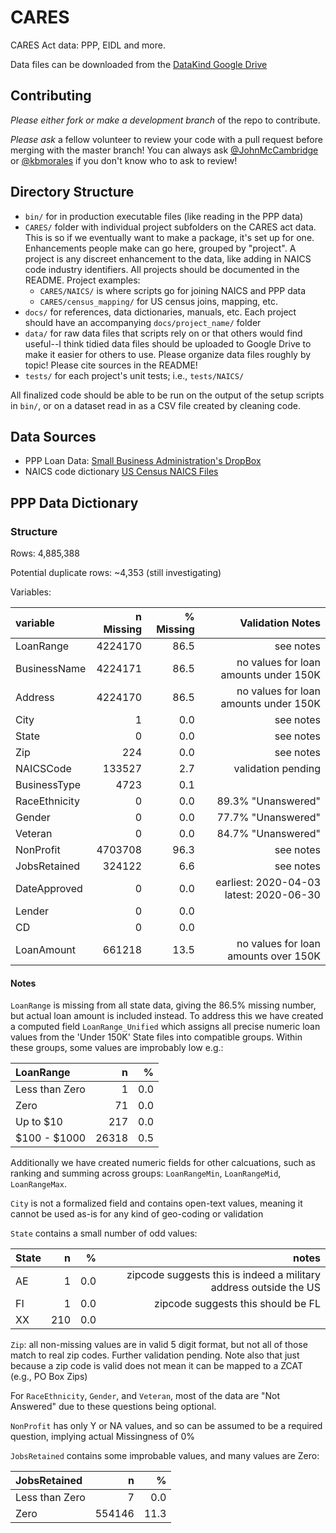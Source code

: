 # CARES

CARES Act data: PPP, EIDL and more.

Data files can be downloaded from the [DataKind Google Drive](https://drive.google.com/drive/folders/1oGw8sobXw4PC_SNQ9AcfCuR8RBu-te2o?usp=sharing)

## Contributing

*Please either fork or make a development branch* of the repo to contribute.

*Please ask* a fellow volunteer to review your code with a pull request before 
merging with the master branch! You can always ask [@JohnMcCambridge](https://github.com/JohnMcCambridge)
or [@kbmorales](https://github.com/kbmorales) if you don't know who to ask to
review!

## Directory Structure

- `bin/` for in production executable files (like reading in the PPP data)
- `CARES/` folder with individual project subfolders on the CARES act data. 
This is so if we eventually want to make a package, it's set up for one. 
Enhancements people make can go here, grouped by "project". A project is any 
discreet enhancement to the data, like adding in NAICS code industry 
identifiers. All projects should be documented in the README. 
Project examples:
  - `CARES/NAICS/` is where scripts go for joining NAICS and PPP data
  - `CARES/census_mapping/` for US census joins, mapping, etc.
- `docs/` for references, data dictionaries, manuals, etc. Each project should 
have an accompanying `docs/project_name/` folder
- `data/` for raw data files that scripts rely on or that others would find 
useful--I think tidied data files should be uploaded to Google Drive to make
it easier for others to use. Please organize data files roughly by topic! 
Please cite sources in the README!
- `tests/` for each project's unit tests; i.e., `tests/NAICS/`

All finalized code should be able to be run on the output of the setup scripts
in `bin/`, or on a dataset read in as a CSV file created by cleaning code.

## Data Sources

- PPP Loan Data: [Small Business Administration's DropBox](https://sba.app.box.com/s/tvb0v5i57oa8gc6b5dcm9cyw7y2ms6pp)
- NAICS code dictionary [US Census NAICS Files](https://www.census.gov/eos/www/naics/downloadables/downloadables.html)

## PPP Data Dictionary

### Structure

Rows: 4,885,388

Potential duplicate rows: ~4,353 (still investigating)

Variables:

|variable      | n Missing |   % Missing |                        Validation Notes |
|:-------------|----------:|------------:|----------------------------------------:|
|LoanRange     |    4224170|         86.5| see notes                               |
|BusinessName  |    4224171|         86.5| no values for loan amounts under 150K   |
|Address       |    4224170|         86.5| no values for loan amounts under 150K   |
|City          |          1|          0.0| see notes                               |
|State         |          0|          0.0| see notes                               |
|Zip           |        224|          0.0| see notes                               |
|NAICSCode     |     133527|          2.7| validation pending                      |
|BusinessType  |       4723|          0.1|                                         |
|RaceEthnicity |          0|          0.0| 89.3% "Unanswered"                      |
|Gender        |          0|          0.0| 77.7% "Unanswered"                      |
|Veteran       |          0|          0.0| 84.7% "Unanswered"                      |
|NonProfit     |    4703708|         96.3| see notes                               |
|JobsRetained  |     324122|          6.6| see notes                               |
|DateApproved  |          0|          0.0| earliest: 2020-04-03 latest: 2020-06-30 |
|Lender        |          0|          0.0|                                         |
|CD            |          0|          0.0|                                         |
|LoanAmount    |     661218|         13.5| no values for loan amounts over 150K    |

#### Notes

`LoanRange` is missing from all state data, giving the 86.5% missing 
number, but actual loan amount is included instead. To address this we
have created a computed field `LoanRange_Unified` which assigns all precise
numeric loan values from the 'Under 150K' State files into compatible groups.
Within these groups, some values are improbably low e.g.:

|LoanRange       |    n |  % |
|:---------------|-----:|---:|
|Less than Zero  |     1| 0.0|
|Zero            |    71| 0.0|
|Up to $10       |   217| 0.0|
|$100 - $1000    | 26318| 0.5|

Additionally we have created numeric fields for other calcuations, such
as ranking and summing across groups: `LoanRangeMin`, `LoanRangeMid`, 
`LoanRangeMax`.


`City` is not a formalized field and contains open-text values, meaning it 
cannot be used as-is for any kind of geo-coding or validation


`State` contains a small number of odd values: 

|State |    n |  % |                                                             notes |
|:-----|-----:|---:|------------------------------------------------------------------:|
|AE    |     1| 0.0| zipcode suggests this is indeed a military address outside the US |
|FI    |     1| 0.0| zipcode suggests this should be FL                                |
|XX    |   210| 0.0|                                                                   |


`Zip`: all non-missing values are in valid 5 digit format, but not all 
of those match to real zip codes. Further validation pending. Note also 
that just because a zip code is valid does not mean it can be mapped to 
a ZCAT (e.g., PO Box Zips)


For `RaceEthnicity`, `Gender`, and `Veteran`, most of the data are 
"Not Answered" due to these questions being optional.


`NonProfit` has only Y or NA values, and so can be assumed to be a required
question, implying actual Missingness of 0%


`JobsRetained` contains some improbable values, and many values are Zero:

|JobsRetained    |     n |   % |
|:---------------|------:|----:|
|Less than Zero  |      7|  0.0|
|Zero            | 554146| 11.3|
